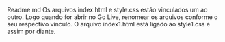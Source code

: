 Readme.md
Os arquivos index.html e style.css estão vinculados um ao outro.
Logo quando for abrir no Go Live, renomear os arquivos conforme o seu respectivo vínculo.
O arquivo index1.html está ligado ao style1.css e assim por diante.
